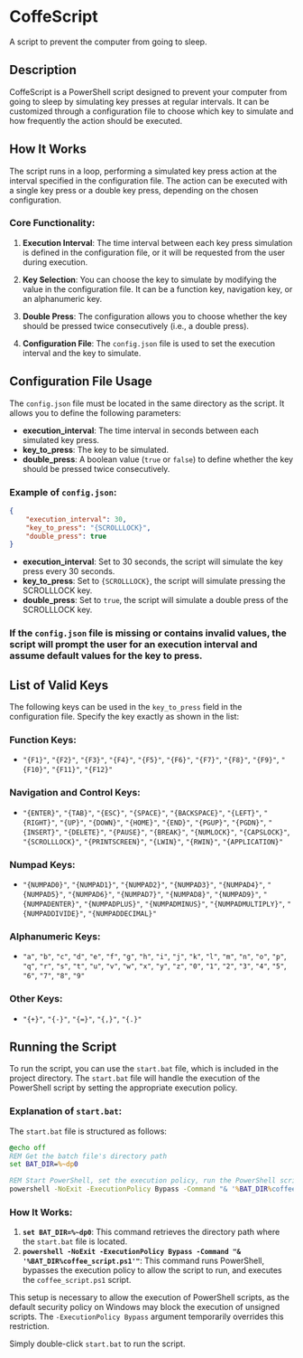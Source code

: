 
# CoffeScript
A script to prevent the computer from going to sleep.

## Description

CoffeScript is a PowerShell script designed to prevent your computer from going to sleep by simulating key presses at regular intervals. It can be customized through a configuration file to choose which key to simulate and how frequently the action should be executed.

## How It Works

The script runs in a loop, performing a simulated key press action at the interval specified in the configuration file. The action can be executed with a single key press or a double key press, depending on the chosen configuration.

### Core Functionality:

1. **Execution Interval**: The time interval between each key press simulation is defined in the configuration file, or it will be requested from the user during execution.
   
2. **Key Selection**: You can choose the key to simulate by modifying the value in the configuration file. It can be a function key, navigation key, or an alphanumeric key.
   
3. **Double Press**: The configuration allows you to choose whether the key should be pressed twice consecutively (i.e., a double press).

4. **Configuration File**: The `config.json` file is used to set the execution interval and the key to simulate.

## Configuration File Usage

The `config.json` file must be located in the same directory as the script. It allows you to define the following parameters:

- **execution_interval**: The time interval in seconds between each simulated key press.
- **key_to_press**: The key to be simulated.
- **double_press**: A boolean value (`true` or `false`) to define whether the key should be pressed twice consecutively.

### Example of `config.json`:

```json
{
    "execution_interval": 30,
    "key_to_press": "{SCROLLLOCK}",
    "double_press": true
}
```

- **execution_interval**: Set to 30 seconds, the script will simulate the key press every 30 seconds.
- **key_to_press**: Set to `{SCROLLLOCK}`, the script will simulate pressing the SCROLLLOCK key.
- **double_press**: Set to `true`, the script will simulate a double press of the SCROLLLOCK key.

### If the `config.json` file is missing or contains invalid values, the script will prompt the user for an execution interval and assume default values for the key to press.

## List of Valid Keys

The following keys can be used in the `key_to_press` field in the configuration file. Specify the key exactly as shown in the list:

### Function Keys:
- `"{F1}"`, `"{F2}"`, `"{F3}"`, `"{F4}"`, `"{F5}"`, `"{F6}"`, `"{F7}"`, `"{F8}"`, `"{F9}"`, `"{F10}"`, `"{F11}"`, `"{F12}"`

### Navigation and Control Keys:
- `"{ENTER}"`, `"{TAB}"`, `"{ESC}"`, `"{SPACE}"`, `"{BACKSPACE}"`, `"{LEFT}"`, `"{RIGHT}"`, `"{UP}"`, `"{DOWN}"`, `"{HOME}"`, `"{END}"`, `"{PGUP}"`, `"{PGDN}"`, `"{INSERT}"`, `"{DELETE}"`, `"{PAUSE}"`, `"{BREAK}"`, `"{NUMLOCK}"`, `"{CAPSLOCK}"`, `"{SCROLLLOCK}"`, `"{PRINTSCREEN}"`, `"{LWIN}"`, `"{RWIN}"`, `"{APPLICATION}"`

### Numpad Keys:
- `"{NUMPAD0}"`, `"{NUMPAD1}"`, `"{NUMPAD2}"`, `"{NUMPAD3}"`, `"{NUMPAD4}"`, `"{NUMPAD5}"`, `"{NUMPAD6}"`, `"{NUMPAD7}"`, `"{NUMPAD8}"`, `"{NUMPAD9}"`, `"{NUMPADENTER}"`, `"{NUMPADPLUS}"`, `"{NUMPADMINUS}"`, `"{NUMPADMULTIPLY}"`, `"{NUMPADDIVIDE}"`, `"{NUMPADDECIMAL}"`

### Alphanumeric Keys:
- `"a"`, `"b"`, `"c"`, `"d"`, `"e"`, `"f"`, `"g"`, `"h"`, `"i"`, `"j"`, `"k"`, `"l"`, `"m"`, `"n"`, `"o"`, `"p"`, `"q"`, `"r"`, `"s"`, `"t"`, `"u"`, `"v"`, `"w"`, `"x"`, `"y"`, `"z"`, `"0"`, `"1"`, `"2"`, `"3"`, `"4"`, `"5"`, `"6"`, `"7"`, `"8"`, `"9"`

### Other Keys:
- `"{+}"`, `"{-}"`, `"{=}"`, `"{,}"`, `"{.}"`

## Running the Script

To run the script, you can use the `start.bat` file, which is included in the project directory. The `start.bat` file will handle the execution of the PowerShell script by setting the appropriate execution policy.

### Explanation of `start.bat`:

The `start.bat` file is structured as follows:

```bat
@echo off
REM Get the batch file's directory path
set BAT_DIR=%~dp0

REM Start PowerShell, set the execution policy, run the PowerShell script, and exit
powershell -NoExit -ExecutionPolicy Bypass -Command "& '%BAT_DIR%coffee_script.ps1'"
```

### How It Works:
1. **`set BAT_DIR=%~dp0`**: This command retrieves the directory path where the `start.bat` file is located.
2. **`powershell -NoExit -ExecutionPolicy Bypass -Command "& '%BAT_DIR%coffee_script.ps1'"`**: This command runs PowerShell, bypasses the execution policy to allow the script to run, and executes the `coffee_script.ps1` script.

This setup is necessary to allow the execution of PowerShell scripts, as the default security policy on Windows may block the execution of unsigned scripts. The `-ExecutionPolicy Bypass` argument temporarily overrides this restriction.

Simply double-click `start.bat` to run the script.

